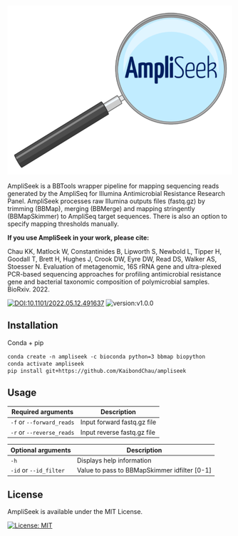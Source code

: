 [![AmpliSeek](https://github.com/KaibondChau/ampliseek/blob/main/logo.png)](https://github.com/KaibondChau/ampliseek/blob/main/logo.png)

AmpliSeek is a BBTools wrapper pipeline for mapping sequencing reads generated by the AmpliSeq for Illumina Antimicrobial Resistance Research Panel. AmpliSeek processes raw Illumina outputs files (fastq.gz) by trimming (BBMap), merging (BBMerge) and mapping stringently (BBMapSkimmer) to AmpliSeq target sequences. There is also an option to specify mapping thresholds manually. 

**If you use AmpliSeek in your work, please cite:**

Chau KK, Matlock W, Constantinides B, Lipworth S, Newbold L, Tipper H, Goodall T, Brett H, Hughes J, Crook DW, Eyre DW, Read DS, Walker AS, Stoesser N. Evaluation of metagenomic, 16S rRNA gene and ultra-plexed PCR-based sequencing approaches for profiling antimicrobial resistance gene and bacterial taxonomic composition of polymicrobial samples. BioRxiv. 2022.

[![DOI:10.1101/2022.05.12.491637](http://img.shields.io/badge/DOI-10.1101/2022.05.12.491637-B31B1B.svg)](https://doi.org/10.1101/2022.05.12.491637)
![version:v1.0.0](http://img.shields.io/badge/version-v1.0.0-6CC644.svg)

## Installation
Conda + pip
```
conda create -n ampliseek -c bioconda python=3 bbmap biopython
conda activate ampliseek
pip install git+https://github.com/KaibondChau/ampliseek
```
## Usage
| Required arguments | Description |
| --- | --- |
| `-f` or `--forward_reads` | Input forward fastq.gz file |
| `-r` or `--reverse_reads` | Input reverse fastq.gz file |

| Optional arguments | Description |
| --- | --- |
| `-h` | Displays help information |
| `-id` or `--id_filter` | Value to pass to BBMapSkimmer idfilter [0-1] |

## License
 AmpliSeek is available under the MIT License.
 
 [![License: MIT](https://img.shields.io/badge/License-MIT-yellow.svg)](https://opensource.org/licenses/MIT)
